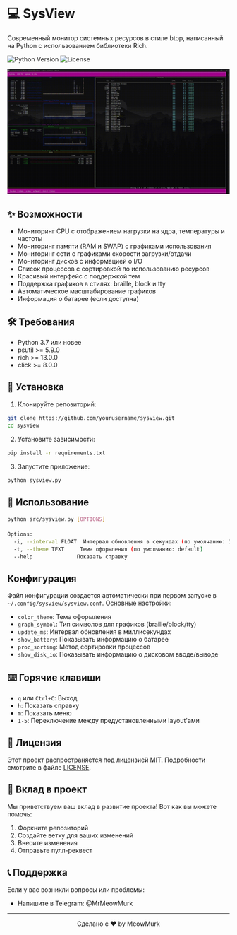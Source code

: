 # 💻 SysView

Современный монитор системных ресурсов в стиле btop, написанный на Python с использованием библиотеки Rich.

![Python Version](https://img.shields.io/badge/python-3.6+-blue.svg)
![License](https://img.shields.io/badge/license-MIT-green.svg)

<div align="center">
  <img src="preview.gif" alt="TypeNinja Preview" width="800"/>
</div>

## ✨ Возможности

* Мониторинг CPU с отображением нагрузки на ядра, температуры и частоты
* Мониторинг памяти (RAM и SWAP) с графиками использования
* Мониторинг сети с графиками скорости загрузки/отдачи
* Мониторинг дисков с информацией о I/O
* Список процессов с сортировкой по использованию ресурсов
* Красивый интерфейс с поддержкой тем
* Поддержка графиков в стилях: braille, block и tty
* Автоматическое масштабирование графиков
* Информация о батарее (если доступна)

## 🛠️ Требования

* Python 3.7 или новее
* psutil >= 5.9.0
* rich >= 13.0.0
* click >= 8.0.0

## 🚀 Установка

1. Клонируйте репозиторий:
```bash
git clone https://github.com/yourusername/sysview.git
cd sysview
```

2. Установите зависимости:
```bash
pip install -r requirements.txt
```

3. Запустите приложение:
```bash
python sysview.py
```

## 🎨 Использование

```bash
python src/sysview.py [OPTIONS]

Options:
  -i, --interval FLOAT  Интервал обновления в секундах (по умолчанию: 1.0)
  -t, --theme TEXT     Тема оформления (по умолчанию: default)
  --help              Показать справку
```

## Конфигурация

Файл конфигурации создается автоматически при первом запуске в `~/.config/sysview/sysview.conf`.
Основные настройки:

* `color_theme`: Тема оформления
* `graph_symbol`: Тип символов для графиков (braille/block/tty)
* `update_ms`: Интервал обновления в миллисекундах
* `show_battery`: Показывать информацию о батарее
* `proc_sorting`: Метод сортировки процессов
* `show_disk_io`: Показывать информацию о дисковом вводе/выводе

## ⌨️ Горячие клавиши

* `q` или `Ctrl+C`: Выход
* `h`: Показать справку
* `m`: Показать меню
* `1-5`: Переключение между предустановленными layout'ами

## 📝 Лицензия

Этот проект распространяется под лицензией MIT. Подробности смотрите в файле [LICENSE](LICENSE).

## 🤝 Вклад в проект

Мы приветствуем ваш вклад в развитие проекта! Вот как вы можете помочь:

1. Форкните репозиторий
2. Создайте ветку для ваших изменений
3. Внесите изменения
4. Отправьте пулл-реквест

## 📞 Поддержка

Если у вас возникли вопросы или проблемы:
- Напишите в Telegram: @MrMeowMurk

---

<div align="center">
Сделано с ❤️ by MeowMurk
</div>
